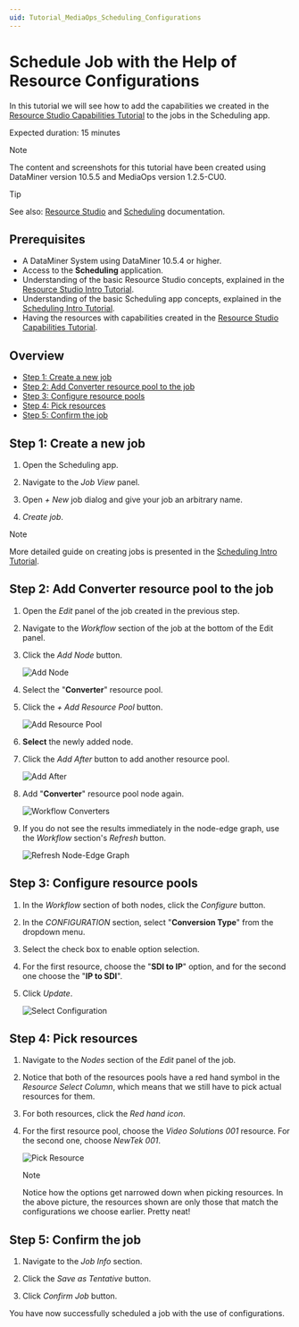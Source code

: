 ```yaml
---
uid: Tutorial_MediaOps_Scheduling_Configurations
---
```


# Schedule Job with the Help of Resource Configurations

In this tutorial we will see how to add the capabilities we created in the [Resource Studio Capabilities Tutorial](xref:Tutorial_MediaOps_Resource_Studio_Capabilities_and_Capacities) to the jobs in the Scheduling app.

Expected duration: 15 minutes

> [!NOTE]  
> The content and screenshots for this tutorial have been created using DataMiner version 10.5.5 and MediaOps version 1.2.5-CU0.

> [!TIP]  
> See also: [Resource Studio](xref:MO_Resource_Studio) and [Scheduling](xref:MO_Scheduling) documentation.

## Prerequisites

- A DataMiner System using DataMiner 10.5.4 or higher.
- Access to the **Scheduling** application.
- Understanding of the basic Resource Studio concepts, explained in the [Resource Studio Intro Tutorial](xref:Tutorial_MediaOps_Resource_Studio_Intro).
- Understanding of the basic Scheduling app concepts, explained in the [Scheduling Intro Tutorial](xref:Tutorial_MediaOps_Scheduling_Encoder_Decoder).
- Having the resources with capabilities created in the [Resource Studio Capabilities Tutorial](xref:Tutorial_MediaOps_Resource_Studio_Capabilities_and_Capacities).

## Overview

- [Step 1: Create a new job](#step-1-create-a-new-job)
- [Step 2: Add Converter resource pool to the job](#step-2-add-converter-resource-pool-to-the-job)
- [Step 3: Configure resource pools](#step-3-configure-resource-pools)
- [Step 4: Pick resources](#step-4-pick-resources)
- [Step 5: Confirm the job](#step-5-confirm-the-job)

## Step 1: Create a new job

1. Open the Scheduling app.

1. Navigate to the *Job View* panel.

1. Open *+ New* job dialog and give your job an arbitrary name.

1. *Create job*.

> [!NOTE]  
> More detailed guide on creating jobs is presented in the [Scheduling Intro Tutorial](xref:Tutorial_MediaOps_Scheduling_Encoder_Decoder).

## Step 2: Add Converter resource pool to the job

1. Open the *Edit* panel of the job created in the previous step.

1. Navigate to the *Workflow* section of the job at the bottom of the Edit panel.

1. Click the *Add Node* button.

   ![Add Node](~/solutions/images/Scheduling_Add_Node.png)

1. Select the "**Converter**" resource pool.

1. Click the *+ Add Resource Pool* button.

   ![Add Resource Pool](~/solutions/images/Scheduling_Add_Resource_Pool.png)

1. **Select** the newly added node.

1. Click the *Add After* button to add another resource pool.

   ![Add After](~/solutions/images/Scheduling_Add_After.png)

1. Add "**Converter**" resource pool node again.

   ![Workflow Converters](~/solutions/images/Scheduling_Workflow_Converters.png)

1. If you do not see the results immediately in the node-edge graph, use the *Workflow* section's *Refresh* button.

    ![Refresh Node-Edge Graph](~/solutions/images/Scheduling_Workflow_Refresh.png)

## Step 3: Configure resource pools

1. In the *Workflow* section of both nodes, click the *Configure* button.

1. In the *CONFIGURATION* section, select "**Conversion Type**" from the dropdown menu.

1. Select the check box to enable option selection.

1. For the first resource, choose the "**SDI to IP**" option, and for the second one choose the "**IP to SDI**".

1. Click *Update*.

   ![Select Configuration](~/solutions/images/Scheduling_Select_Configuration.png)

## Step 4: Pick resources

1. Navigate to the *Nodes* section of the *Edit* panel of the job.

1. Notice that both of the resources pools have a red hand symbol in the *Resource Select Column*, which means that we still have to pick actual resources for them.

1. For both resources, click the *Red hand icon*.

1. For the first resource pool, choose the *Video Solutions 001* resource. For the second one, choose *NewTek 001*.

   ![Pick Resource](~/solutions/images/Scheduling_Pick_Resource.png)

    > [!NOTE]  
    > Notice how the options get narrowed down when picking resources. In the above picture, the resources shown are only those that match the configurations we choose earlier. Pretty neat!

## Step 5: Confirm the job

1. Navigate to the *Job Info* section.

1. Click the *Save as Tentative* button.

1. Click *Confirm Job* button.

You have now successfully scheduled a job with the use of configurations.
